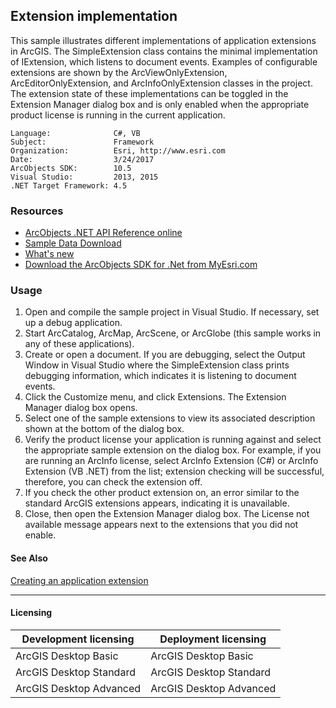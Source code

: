 ## Extension implementation

This sample illustrates different implementations of application extensions in ArcGIS. The SimpleExtension class contains the minimal implementation of IExtension, which listens to document events. Examples of configurable extensions are shown by the ArcViewOnlyExtension, ArcEditorOnlyExtension, and ArcInfoOnlyExtension classes in the project. The extension state of these implementations can be toggled in the Extension Manager dialog box and is only enabled when the appropriate product license is running in the current application.   


<!-- TODO: Fill this section below with metadata about this sample-->
```
Language:              C#, VB
Subject:               Framework
Organization:          Esri, http://www.esri.com
Date:                  3/24/2017
ArcObjects SDK:        10.5
Visual Studio:         2013, 2015
.NET Target Framework: 4.5
```

### Resources

* [ArcObjects .NET API Reference online](http://desktop.arcgis.com/en/arcobjects/latest/net/webframe.htm)  
* [Sample Data Download](../../releases)  
* [What's new](http://desktop.arcgis.com/en/arcobjects/latest/net/webframe.htm#05247c04-bfd9-4e36-ae09-bc6e833c3b14.htm)  
* [Download the ArcObjects SDK for .Net from MyEsri.com](https://my.esri.com/)  

### Usage
1. Open and compile the sample project in Visual Studio. If necessary, set up a debug application.  
1. Start ArcCatalog, ArcMap, ArcScene, or ArcGlobe (this sample works in any of these applications).   
1. Create or open a document. If you are debugging, select the Output Window in Visual Studio where the SimpleExtension class prints debugging information, which indicates it is listening to document events.  
1. Click the Customize menu, and click Extensions. The Extension Manager dialog box opens.  
1. Select one of the sample extensions to view its associated description shown at the bottom of the dialog box.  
1. Verify the product license your application is running against and select the appropriate sample extension on the dialog box. For example, if you are running an ArcInfo license, select ArcInfo Extension (C#) or ArcInfo Extension (VB .NET) from the list; extension checking will be successful, therefore, you can check the extension off.  
1. If you check the other product extension on, an error similar to the standard ArcGIS extensions appears, indicating it is unavailable.  
1. Close, then open the Extension Manager dialog box. The License not available message appears next to the extensions that you did not enable.   







#### See Also  
[Creating an application extension](http://desktop.arcgis.com/search/?q=Creating%20an%20application%20extension&p=0&language=en&product=arcobjects-sdk-dotnet&version=&n=15&collection=help)  


---------------------------------

#### Licensing  
| Development licensing | Deployment licensing | 
| ------------- | ------------- | 
| ArcGIS Desktop Basic | ArcGIS Desktop Basic |  
| ArcGIS Desktop Standard | ArcGIS Desktop Standard |  
| ArcGIS Desktop Advanced | ArcGIS Desktop Advanced |  



